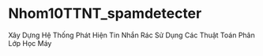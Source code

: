 # Nhom10TTNT_spamdetecter
Xây Dựng Hệ Thống Phát Hiện Tin Nhắn Rác Sử Dụng Các Thuật Toán Phân Lớp Học Máy
